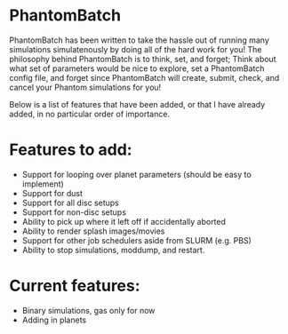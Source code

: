 # PhantomBatch

PhantomBatch has been written to take the hassle out of running many simulations simulatenously by doing all of the hard work for you!
The philosophy behind PhantomBatch is to think, set, and forget; Think about what set of parameters would be nice to explore, set a 
PhantomBatch config file, and forget since PhantomBatch will create, submit, check, and cancel your Phantom simulations for you!

Below is a list of features that have been added, or that I have already added, in no particular order of importance.

# Features to add:
- Support for looping over planet parameters (should be easy to implement)
- Support for dust
- Support for all disc setups
- Support for non-disc setups
- Ability to pick up where it left off if accidentally aborted
- Ability to render splash images/movies
- Support for other job schedulers aside from SLURM (e.g. PBS)
- Ability to stop simulations, moddump, and restart.

# Current features:
- Binary simulations, gas only for now
- Adding in planets
